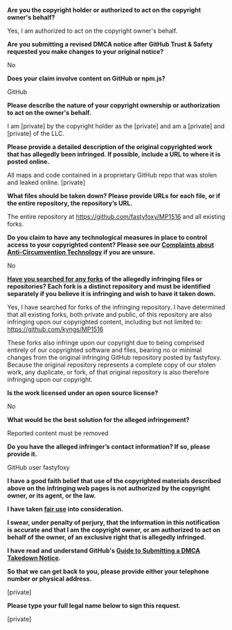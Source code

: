 **Are you the copyright holder or authorized to act on the copyright owner's behalf?**

Yes, I am authorized to act on the copyright owner's behalf.

**Are you submitting a revised DMCA notice after GitHub Trust & Safety requested you make changes to your original notice?**

No

**Does your claim involve content on GitHub or npm.js?**

GitHub

**Please describe the nature of your copyright ownership or authorization to act on the owner's behalf.**

I am [private] by the copyright holder as the [private] and am a [private] and [private] of the LLC.

**Please provide a detailed description of the original copyrighted work that has allegedly been infringed. If possible, include a URL to where it is posted online.**

All maps and code contained in a proprietary GitHub repo that was stolen and leaked online. [private]

**What files should be taken down? Please provide URLs for each file, or if the entire repository, the repository’s URL.**

The entire repository at https://github.com/fastyfoxy/MP1516 and all existing forks.

**Do you claim to have any technological measures in place to control access to your copyrighted content? Please see our <a href="https://docs.github.com/articles/guide-to-submitting-a-dmca-takedown-notice#complaints-about-anti-circumvention-technology">Complaints about Anti-Circumvention Technology</a> if you are unsure.**

No

**<a href="https://docs.github.com/articles/dmca-takedown-policy#b-what-about-forks-or-whats-a-fork">Have you searched for any forks</a> of the allegedly infringing files or repositories? Each fork is a distinct repository and must be identified separately if you believe it is infringing and wish to have it taken down.**

Yes, I have searched for forks of the infringing repository. I have determined that all existing forks, both private and public, of this repository are also infringing upon our copyrighted content, including but not limited to:  
https://github.com/kyngs/MP1516

These forks also infringe upon our copyright due to being comprised entirely of our copyrighted software and files, bearing no or minimal changes from the original infringing GitHub repository posted by fastyfoxy. Because the original repository represents a complete copy of our stolen work, any duplicate, or fork, of that original repository is also therefore infringing upon our copyright.

**Is the work licensed under an open source license?**

No

**What would be the best solution for the alleged infringement?**

Reported content must be removed

**Do you have the alleged infringer’s contact information? If so, please provide it.**

GitHub user fastyfoxy

**I have a good faith belief that use of the copyrighted materials described above on the infringing web pages is not authorized by the copyright owner, or its agent, or the law.**

**I have taken <a href="https://www.lumendatabase.org/topics/22">fair use</a> into consideration.**

**I swear, under penalty of perjury, that the information in this notification is accurate and that I am the copyright owner, or am authorized to act on behalf of the owner, of an exclusive right that is allegedly infringed.**

**I have read and understand GitHub's <a href="https://docs.github.com/articles/guide-to-submitting-a-dmca-takedown-notice/">Guide to Submitting a DMCA Takedown Notice</a>.**

**So that we can get back to you, please provide either your telephone number or physical address.**

[private]

**Please type your full legal name below to sign this request.**

[private]
